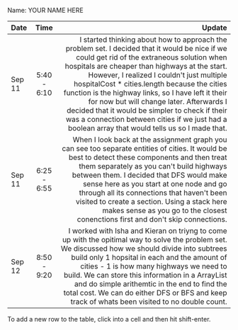 Name: YOUR NAME HERE

| Date   |    Time     |                                                                                                                                                                                                                                                                                                                                                                                                                                                                                                                                                Update |
|:-------|:-----------:|------------------------------------------------------------------------------------------------------------------------------------------------------------------------------------------------------------------------------------------------------------------------------------------------------------------------------------------------------------------------------------------------------------------------------------------------------------------------------------------------------------------------------------------------------:| 
| Sep 11 | 5:40 - 6:10 | I started thinking about how to approach the problem set. I decided that it would be nice if we could get rid of the extraneous solution when hospitals are cheaper than highways at the start. However, I realized I couldn't just multiple hospitalCost * cities.length because the cities function is the highway links, so I have left it their for now but will change later. Afterwards I decided that it would be simpler to check if their was a connection between cities if we just had a boolean array that would tells us so I made that. |
| Sep 11 | 6:25 - 6:55 |                                                                                  When I look back at the assignment graph you can see too separate entities of cities. It would be best to detect these components and then treat them separately as you can't build highways between them. I decided that DFS would make sense here as you start at one node and go through all its connections that haven't been visited to create a section. Using a stack here makes sense as you go to the closest conenctions first and don't skip connections. |
| Sep 12 | 8:50 - 9:20 |                                                                                                   I worked with Isha and Kieran on triyng to come up with the opitimal way to solve the problem set. We discussed how we should divide into subtrees build only 1 hopsital in each and the amount of cities - 1 is how many highways we need to build. We can store this information in a ArrayList and do simple arithemtic in the end to find the total cost. We can do either DFS or BFS and keep track of whats been visited to no double count.  |


To add a new row to the table, click into a cell and then hit shift-enter.